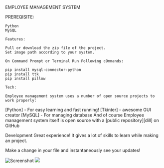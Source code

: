 EMPLOYEE MANAGEMENT SYSTEM 

PREREQISITE:

    Python
    MySQL

    Features:

    Pull or download the zip file of the project.
    Set image path according to your system.

    On Command Prompt or Terminal Run Following cOmmands:

    pip install mysql-connector-python
    pip install ttk
    pip install pillow

    Tech:
    
    Employee management system uses a number of open source projects to work properly:

[Python] - For easy learning and fast running!
[Tkinter] - awesome GUI creator
[MySQL] - For managing database
And of course Employee management system itself is open source with a [public repository][dill] on GitHub

Development
Great experience!  It gives a lot of skills to learn while making an project.

Make a change in your file and instantaneously see your updates!

 ![Screenshot]("../images/screenshot.png")
    ![](<Screenshot 2024-05-04 130748.png>)